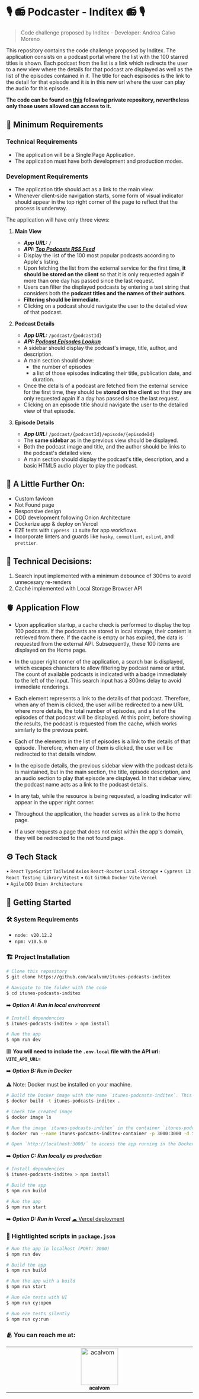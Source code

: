 # 🎙️ 📻 Podcaster - Inditex 📻 🎙️

> Code challenge proposed by Inditex - Developer: Andrea Calvo Moreno

This repository contains the code challenge proposed by Inditex. The application consists on a podcast portal where the list with the 100 starred titles is shown. Each podcast from the list is a link which redirects the user to a new view where the details for that podcast are displayed as well as the list of the episodes contained in it. The title for each espisodes is the link to the detail for that episode and it is in this new url where the user can play the audio for this episode.

**The code can be found on [this](https://github.com/acalvom/itunes-podcasts-inditex) following private repository, nevertheless only those users allowed can access to it.**

## 🎯 Minimum Requirements

### Technical Requirements

- The application will be a Single Page Application.
- The application must have both development and production modes.

### Development Requirements

- The application title should act as a link to the main view.
- Whenever client-side navigation starts, some form of visual indicator should appear in the top right corner of the page to reflect that the process is underway.

The application will have only three views:

1. **Main View**

   - _**App URL:**_ `/`
   - _**API: [Top Podcasts RSS Feed](https://itunes.apple.com/us/rss/toppodcasts/limit=100/genre=1310/json)**_
   - Display the list of the 100 most popular podcasts according to Apple's listing.
   - Upon fetching the list from the external service for the first time, **it should be stored on the client** so that it is only requested again if more than one day has passed since the last request.
   - Users can filter the displayed podcasts by entering a text string that considers both the **podcast titles and the names of their authors**.
   - **Filtering should be immediate**.
   - Clicking on a podcast should navigate the user to the detailed view of that podcast.

2. **Podcast Details**

   - _**App URL:**_ `/podcast/{podcastId}`
   - _**API: [Podcast Episodes Lookup](https://itunes.apple.com/lookup?id=934552872&media=podcast&entity=podcastEpisode&limit=1000)**_
   - A sidebar should display the podcast's image, title, author, and description.
   - A main section should show:
     - the number of episodes
     - a list of those episodes indicating their title, publication date, and duration.
   - Once the details of a podcast are fetched from the external service for the first time, they should be **stored on the client** so that they are only requested again if a day has passed since the last request.
   - Clicking on an episode title should navigate the user to the detailed view of that episode.

3. **Episode Details**
   - _**App URL:**_ `/podcast/{podcastId}/episode/{episodeId}`
   - The **same sidebar** as in the previous view should be displayed.
   - Both the podcast image and title, and the author should be links to the podcast's detailed view.
   - A main section should display the podcast's title, description, and a basic HTML5 audio player to play the podcast.

## 👣 A Little Further On:

- Custom favicon
- Not Found page
- Responsive design
- DDD development following Onion Architecture
- Dockerize app & deploy on Vercel
- E2E tests with `Cypress 13` suite for app workflows.
- Incorporate linters and guards like `husky`, `commitlint`, `eslint`, and `prettier`.

## 🧭 Technical Decisions:

1. Search input implemented with a minimum debounce of 300ms to avoid unnecesary re-renders
2. Caché implemented with Local Storage Browser API

## 🫀 Application Flow

- Upon application startup, a cache check is performed to display the top 100 podcasts. If the podcasts are stored in local storage, their content is retrieved from there. If the cache is empty or has expired, the data is requested from the external API. Subsequently, these 100 items are displayed on the Home page.

- In the upper right corner of the application, a search bar is displayed, which escapes characters to allow filtering by podcast name or artist. The count of available podcasts is indicated with a badge immediately to the left of the input. This search input has a 300ms delay to avoid immediate renderings.

- Each element represents a link to the details of that podcast. Therefore, when any of them is clicked, the user will be redirected to a new URL where more details, the total number of episodes, and a list of the episodes of that podcast will be displayed. At this point, before showing the results, the podcast is requested from the cache, which works similarly to the previous point.

- Each of the elements in the list of episodes is a link to the details of that episode. Therefore, when any of them is clicked, the user will be redirected to that details window.

- In the episode details, the previous sidebar view with the podcast details is maintained, but in the main section, the title, episode description, and an audio section to play that episode are displayed. In that sidebar view, the podcast name acts as a link to the podcast details.

- In any tab, while the resource is being requested, a loading indicator will appear in the upper right corner.

- Throughout the application, the header serves as a link to the home page.

- If a user requests a page that does not exist within the app's domain, they will be redirected to the not found page.

## ⚙️ Tech Stack

▪️ `React` `TypeScript` `Tailwind` `Axios` `React-Router` `Local-Storage`
▪️ `Cypress 13` `React Testing Library` `Vitest`
▪️ `Git` `GitHub` `Docker` `Vite` `Vercel`  
▪️ `Agile` `DDD` `Onion Architecture`

## 🏁 **Getting Started**

### 🛠 **System Requirements**

- `node: v20.12.2`
- `npm: v10.5.0`

### 🏗 **Project Installation**

```bash
# Clone this repository
$ git clone https://github.com/acalvom/itunes-podcasts-inditex

# Navigate to the folder with the code
$ cd itunes-podcasts-inditex
```

➡️ **_Option A: Run in local environment_**

```bash
# Install dependencies
$ itunes-podcasts-inditex > npm install

# Run the app
$ npm run dev
```

🟥 **You will need to include the `.env.local` file with the API url: `VITE_API_URL=`**

➡️ **_Option B: Run in Docker_**

⚠️ Note: Docker must be installed on your machine.

```bash
# Build the Docker image with the name `itunes-podcasts-inditex`. This might take some time.
$ docker build -t itunes-podcasts-inditex .

# Check the created image
$ docker image ls

# Run the image `itunes-podcasts-inditex` in the container `itunes-podcasts-inditex-container`, exposing port 3000
$ docker run --name itunes-podcasts-inditex-container -p 3000:3000 -d itunes-podcasts-inditex

# Open `http://localhost:3000/` to access the app running in the Docker container
```

➡️ **_Option C: Run locally as production_**

```bash
# Install dependencies
$ itunes-podcasts-inditex > npm install

# Build the app
$ npm run build

# Run the app
$ npm run start
```

➡️ **_Option D: Run in Vercel_**
[☁ Vercel deployment](https://itunes-podcasts-inditex.vercel.app/)

### 🧾 Hightlighted scripts in `package.json`

```bash
# Run the app in localhost (PORT: 3000)
$ npm run dev

# Build the app
$ npm run build

# Run the app with a build
$ npm run start

# Run e2e tests with UI
$ npm run cy:open

# Run e2e tests silently
$ npm run cy:run
```

### 🫂 **You can reach me at:**

<!-- ALL-CONTRIBUTORS-LIST:START - Do not remove or modify this section -->
<!-- prettier-ignore-start -->
<!-- markdownlint-disable -->
<table>
  <tbody>
    <tr>
      <td align="center" valign="top" width="16.66%"><a href="https://github.com/acalvom"><img src="https://avatars.githubusercontent.com/u/34605171?s=88&v=4" width="100px;" alt="acalvom"/><br /><sub><b>acalvom
      </b></sub></a><br /></td>
    </tr>
  </tbody>
</table>
<!-- markdownlint-restore -->
<!-- prettier-ignore-end -->

<!-- ALL-CONTRIBUTORS-LIST:END -->
<br>
